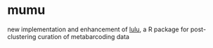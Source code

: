 # mumu
new implementation and enhancement of [lulu](https://github.com/tobiasgf/lulu), a R package for post-clustering curation of metabarcoding data

